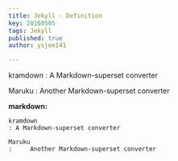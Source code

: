 ```yaml
---
title: Jekyll - Definition
key: 20160505
tags: Jekyll
published: true
author: ysjee141

---
```


kramdown
: A Markdown-superset converter

Maruku
:     Another Markdown-superset converter

<!--more-->

**markdown:**

    kramdown
    : A Markdown-superset converter

    Maruku
    :     Another Markdown-superset converter
